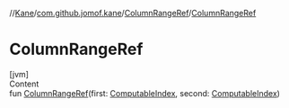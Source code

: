 //[Kane](../../index.md)/[com.github.jomof.kane](../index.md)/[ColumnRangeRef](index.md)/[ColumnRangeRef](-column-range-ref.md)



# ColumnRangeRef  
[jvm]  
Content  
fun [ColumnRangeRef](-column-range-ref.md)(first: [ComputableIndex](../-computable-index/index.md), second: [ComputableIndex](../-computable-index/index.md))  



